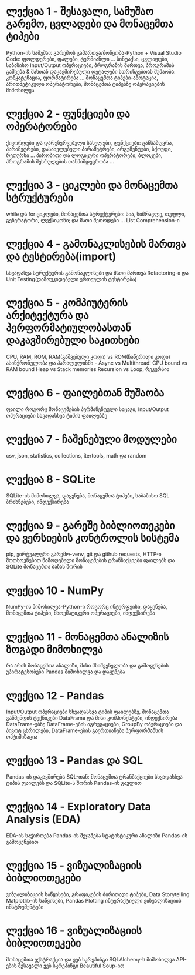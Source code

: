 # **ლექცია 1 - შესავალი, სამუშაო გარემო, ცვლადები და მონაცემთა ტიპები**
Python-ის სამუშაო გარემოს გამართვა/მოწყობა-Python + Visual Studio Code: ფოლდერები, ფალები, ტერმიანლი ...
სინტაქსი, ცვლადები, საბაზისო Input/Output ოპერაციები, პროგრამის მართვა, პროგრამის გაშვება & მასთან დაკავშირებული დეტალები
სთრინგებთან მუშაობა: კონკატენაცია, ფორმატირება ...
მონაცემთა ტიპები-ანოტაცია, არითმეტიკული ოპერატორები, მონაცემთა ტიპებზე ოპერაციების მიმოხილვა

# **ლექცია 2 - ფუნქციები და ოპერატორები**
ქივორდები და დარეზერვებული სახელები, ფუნქციები: განსაზღვრა, პარამეტრები, დასახელებული პარამეტრები, არგუმენტები, სქოუფი, რეთურნი ...
პირობითი და ლოგიკური ოპერატორები, ბლოკები, პროგრამის შესრულების თანმიმდევრობა ... 

# **ლექცია 3 - ციკლები და მონაცემთა სტრუქტურები**
while და for ციკლები, მონაცემთა სტრუქტურები: სია, სიმრავლე, თუფლი, გენერატორი, ლექსიკონი; და მათი მეთოდები ...
List Comprehension-ი

# **ლექცია 4 - გამონაკლისების მართვა და ტესტირება(import)**
სხვადასვა სტრუქტურის გამონაკლისები და მათი მართვა
Refactoring-ი და Unit Testing(დამოუკიდებელი ერთეულის ტესტირება)

# **ლექცია 5 - კომპიუტერის არქიტექტურა და პერფორმატიულობასთან დაკავშირებული საკითხები**
CPU, RAM, ROM, RAM(გაშვებული კოდი) vs ROM(ჩაწერილი კოდი)
ასინქრონულობა და პარალელიზმი - Async vs Multithread!
CPU bound vs RAM bound 
Heap vs Stack memories
Recursion vs Loop, რეკურსია

# **ლექცია 6 - ფაილებთან მუშაობა**
ფაილი როგორც მონაცემების პერმანენტული საცავი, Input/Output ოპერაციები სხვადასხვა ტიპის ფაილებზე

# **ლექცია 7 - ჩაშენებული მოდულები**
csv, json, statistics, collections, itertools, math და random

# **ლექცია 8 - SQLite**
SQLite-ის მიმოხილვა, დაყენება, მონაცემთა ტიპები, საბაზისო SQL ბრძანებები, ინდექსირება

# **ლექცია 9 - გარეშე ბიბლიოთეკები და ვერსიების კონტროლის სისტემა**
pip, ვირტუალური გარემო-venv, git და github
requests, HTTP-ი მოთხოვნებით წამოღებული მონაცემების ტრანზაქციები ფაილებს და SQLite მონაცემთა ბაზას შორის


# **ლექცია 10 - NumPy**
NumPy-ის მიმოხილვა-Python-ი როგორც ინტერფეისი, დაყენება, მონაცემთა ტიპები, მათემატიკური ოპერაციები, ინდექსირება

# **ლექცია 11 - მონაცემთა ანალიზის ზოგადი მიმოხილვა**
რა არის მონაცემთა ანალიზი, მისი მნიშვენელობა და გამოყენების უპირატესობები
Pandas მიმოხილვა და დაყენება

# **ლექცია 12 - Pandas**
Input/Output ოპერაციები სხვადასხვა ტიპის ფაილებზე, მონაცემთა გაწმენდის ტექნიკები
DataFrame და მისი კომპონენტები, ინდექსირება DataFrame-ებზე 
DataFrame-ების აგრეგაციები, GroupBy ოპერაციები და პივოტ ცხრილები, DataFrame-ების გაერთიანება 
პერფორმანსის ოპტიმიზაცია 

# **ლექცია 13 - Pandas და SQL** 
Pandas-ის დაკავშირება SQL-თან:
მონაცემთა ტრანზაქციები სხვადასხვა ტიპის ფაილებს და SQLite-ს შორის Pandas-ის გავლით

# **ლექცია 14 - Exploratory Data Analysis (EDA)** 
EDA-ის საჭიროება 
Pandas-ის შეჯამება 
სტატისტიკური ანალიზი Pandas-ის გამოყენებით 

# **ლექცია 15 - ვიზუალიზაციის ბიბლიოთეკები**
ვიზუალიზაციის საწყისები, გრაფიკების ძირითადი ტიპები, Data Storytelling 
Matplotlib-ის საწყისები, Pandas Plotting 
ინტერაქტიული ვიზუალიზაციის ინსტრუმენტები 

# **ლექცია 16 - ვიზუალიზაციის ბიბლიოთეკები**
მონაცემთა ექსტრაქცია და ვებ სკრეპინგი
SQLAlchemy-ს მიმოხილვა
API-ების შესავალი
ვებ სკრეპინგი Beautiful Soup-ით







